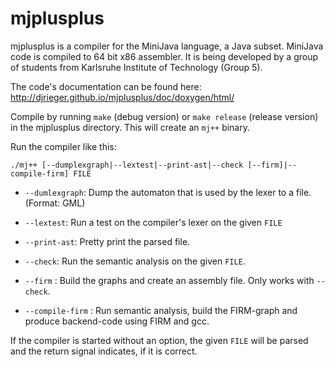 mjplusplus
==========

mjplusplus is a compiler for the MiniJava language, a Java subset. MiniJava code is compiled to 64 bit x86 assembler. It is being developed by a group of students from Karlsruhe Institute of Technology (Group 5).

The code's documentation can be found here: http://djrieger.github.io/mjplusplus/doc/doxygen/html/ 

Compile by running `make` (debug version) or `make release` (release version) in the mjplusplus directory. This will create an `mj++` binary.

Run the compiler like this:

`./mj++ [--dumplexgraph|--lextest|--print-ast|--check [--firm]|--compile-firm] FILE`

- `--dumlexgraph`: Dump the automaton that is used by the lexer to a file. (Format: GML)

- `--lextest`: Run a test on the compiler's lexer on the given `FILE`

- `--print-ast`: Pretty print the parsed file.

- `--check`: Run the semantic analysis on the given `FILE`.

- `--firm` : Build the graphs and create an assembly file. Only works with `--check`.

- `--compile-firm` : Run semantic analysis, build the FIRM-graph and produce backend-code using FIRM and gcc.

If the compiler is started without an option, the given `FILE` will be parsed and the return signal indicates, if it is correct.
